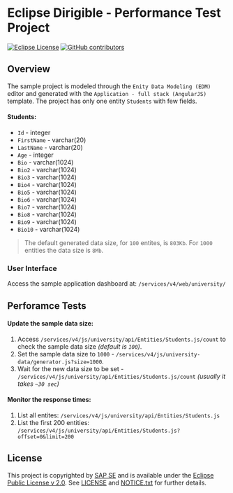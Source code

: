# Eclipse Dirigible - Performance Test Project

[![Eclipse License](http://img.shields.io/badge/license-Eclipse-brightgreen.svg)](LICENSE)
[![GitHub contributors](https://img.shields.io/github/contributors/dirigiblelabs/performance-test.svg)](https://github.com/dirigiblelabs/performance-test/graphs/contributors)

## Overview

The sample project is modeled through the `Enity Data Modeling (EDM)` editor and generated with the `Application - full stack (AngularJS)` template.
The project has only one entity `Students` with few fields.

#### Students:

- `Id` - integer
- `FirstName` - varchar(20)
- `LastName` - varchar(20)
- `Age` - integer
- `Bio` - varchar(1024)
- `Bio2` - varchar(1024)
- `Bio3` - varchar(1024)
- `Bio4` - varchar(1024)
- `Bio5` - varchar(1024)
- `Bio6` - varchar(1024)
- `Bio7` - varchar(1024)
- `Bio8` - varchar(1024)
- `Bio9` - varchar(1024)
- `Bio10` - varchar(1024)

> The default generated data size, for `100` entites, is `803Kb`. For `1000` entities the data size is `8Mb`.

### User Interface

Access the sample application dashboard at: `/services/v4/web/university/`

## Perforamce Tests

#### Update the sample data size:

1. Access `/services/v4/js/university/api/Entities/Students.js/count` to check the sample data size _(default is `100`)_.
1. Set the sample data size to `1000` -  `/services/v4/js/university-data/generator.js?size=1000`.
1. Wait for the new data size to be set - `/services/v4/js/university/api/Entities/Students.js/count` _(usually it takes `~30 sec`)_

#### Monitor the response times:

1. List all entites: `/services/v4/js/university/api/Entities/Students.js`
1. List the first 200 entities: `/services/v4/js/university/api/Entities/Students.js?offset=0&limit=200`

## License

This project is copyrighted by [SAP SE](http://www.sap.com/) and is available under the [Eclipse Public License v 2.0](https://www.eclipse.org/legal/epl-v20.html). See [LICENSE](LICENSE) and [NOTICE.txt](NOTICE.txt) for further details.

